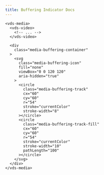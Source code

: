 ```yaml
---
title: Buffering Indicator Docs
---
```


<script>
import Docs from './_Docs.md';
</script>

<Docs>

```html:copy-highlight:slot=styling{6-33}
<vds-media>
  <vds-video>
    <!-- ... -->
  </vds-video>

  <div
    class="media-buffering-container"
  >
    <svg
      class="media-buffering-icon"
      fill="none"
      viewBox="0 0 120 120"
      aria-hidden="true"
    >
      <circle
        class="media-buffering-track"
        cx="60"
        cy="60"
        r="54"
        stroke="currentColor"
        stroke-width="8"
      ></circle>
      <circle
        class="media-buffering-track-fill"
        cx="60"
        cy="60"
        r="54"
        stroke="currentColor"
        stroke-width="10"
        pathLength="100"
      ></circle>
    </svg>
  </div>
</vds-media>
```

</Docs>
